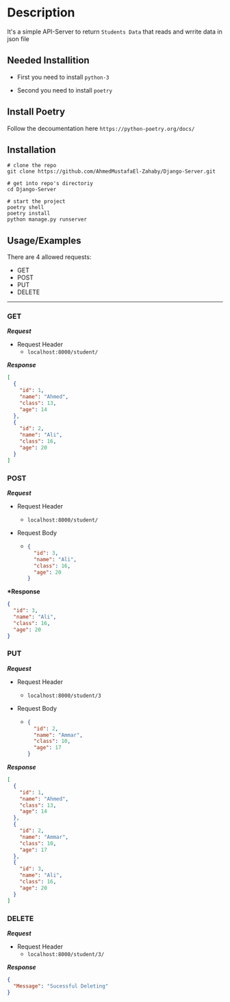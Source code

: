 # Description

It's a simple API-Server to return `Students Data` that reads and wrrite data in json file

## Needed Installition

- First you need to install `python-3`

- Second you need to install `poetry`

## Install Poetry

Follow the decoumentation here `https://python-poetry.org/docs/`

## Installation

```shell
# clone the repo
git clone https://github.com/AhmedMustafaEl-Zahaby/Django-Server.git
```

```shell
# get into repo's directoriy
cd Django-Server
```

```shell
# start the project
poetry shell
poetry install
python manage.py runserver
```

## Usage/Examples

There are 4 allowed requests:

- GET
- POST
- PUT
- DELETE

---

### GET

**_Request_**

- Request Header
  - `localhost:8000/student/`

**_Response_**

```json
[
  {
    "id": 1,
    "name": "Ahmed",
    "class": 13,
    "age": 14
  },
  {
    "id": 2,
    "name": "Ali",
    "class": 16,
    "age": 20
  }
]
```

### POST

**_Request_**

- Request Header
  - `localhost:8000/student/`
- Request Body

  - ```json
    {
      "id": 3,
      "name": "Ali",
      "class": 16,
      "age": 20
    }
    ```

**\*Response**

```json
{
  "id": 3,
  "name": "Ali",
  "class": 16,
  "age": 20
}
```

### PUT

**_Request_**

- Request Header
  - `localhost:8000/student/3`
- Request Body

  - ```json
    {
      "id": 2,
      "name": "Ammar",
      "class": 10,
      "age": 17
    }
    ```

**_Response_**

```json
[
  {
    "id": 1,
    "name": "Ahmed",
    "class": 13,
    "age": 14
  },
  {
    "id": 2,
    "name": "Ammar",
    "class": 10,
    "age": 17
  },
  {
    "id": 3,
    "name": "Ali",
    "class": 16,
    "age": 20
  }
]
```

### DELETE

**_Request_**

- Request Header
  - `localhost:8000/student/3/`

**_Response_**

```json
{
  "Message": "Sucessful Deleting"
}
```
